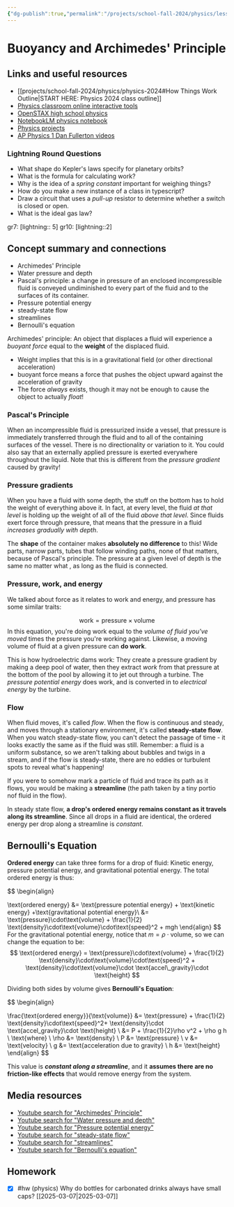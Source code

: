 ```yaml
---
{"dg-publish":true,"permalink":"/projects/school-fall-2024/physics/lessons/buoyancy-and-archimedes/"}
---
```



#  Buoyancy and Archimedes' Principle

## Links and useful resources 

- [[projects/school-fall-2024/physics/physics-2024#How Things Work Outline\|START HERE: Physics 2024 class outline]]
- [Physics classroom online interactive tools](https://www.physicsclassroom.com/Lesson-Plans/Algebra-Based-Physics)
- [OpenSTAX high school physics](https://openstax.org/books/physics/pages/1-introduction)
- [NotebookLM physics notebook](https://notebooklm.google.com/notebook/94fe29f5-cebb-4621-9e03-d20110b7a978)
- [Physics projects](https://www.sciencebuddies.org/science-fair-projects/science-projects/physics/high-school)
- [AP Physics 1 Dan Fullerton videos](https://www.youtube.com/playlist?list=PLd2HWlWc-MsysWuL9ksneEM8cl5bk3bHH)



### Lightning Round Questions

- What shape do Kepler's laws specify for planetary orbits? 
- What is the formula for calculating work? 
- Why is the idea of a *spring constant* important for weighing things? 
- How do you make a new instance of a class in typescript? 
- Draw a circuit that uses a *pull-up* resistor to determine whether a switch is closed or open. 
- What is the ideal gas law? 

gr7: [lightning:: 5]
gr10: [lightning::2]

## Concept summary and connections


- Archimedes' Principle 
- Water pressure and depth 
- Pascal's principle: a change in pressure of an enclosed incompressible fluid is conveyed undiminished to every part of the fluid and to the surfaces of its container. 
- Pressure potential energy 
- steady-state flow 
- streamlines 
- Bernoulli's equation 


Archimedes' principle: An object that displaces a fluid will experience a *buoyant force* equal to the **weight** of the displaced fluid.
- Weight implies that this is in a gravitational field (or other directional acceleration)
- buoyant force means a force that pushes the object upward against the acceleration of gravity
- The force *always* exists, though it may not be enough to cause the object to actually *float*!

### Pascal's Principle

When an incompressible fluid is pressurized inside a vessel, that pressure is immediately transferred through the fluid and to all of the containing surfaces of the vessel. There is no directionality or variation to it. You could also say that an externally applied pressure is exerted everywhere throughout the liquid. Note that this is different from the *pressure gradient* caused by gravity!

### Pressure gradients

When you have a fluid with some depth, the stuff on the bottom has to hold the weight of everything above it. In fact, at every level, the fluid *at that level* is holding up the weight of all of the fluid *above that level*. Since fluids exert force through pressure, that means that the pressure in a fluid *increases gradually with depth*.

The **shape** of the container makes **absolutely no difference** to this! Wide parts, narrow parts, tubes that follow winding paths, none of that matters, because of Pascal's principle. The pressure at a given level of depth is the same no matter what , as long as the fluid is connected.

### Pressure, work, and energy

We talked about force as it relates to work and energy, and pressure has some similar traits:

$$
\text{work} = \text{pressure} \times \text{volume}
$$
In this equation, you're doing work equal to the *volume of fluid you've moved* times the pressure you're working against. Likewise, a moving volume of fluid at a given pressure can **do work**.

This is how hydroelectric dams work: They create a pressure gradient by making a deep pool of water, then they extract *work* from that pressure at the bottom of the pool by allowing it to jet out through a turbine. The *pressure potential energy* does work, and is converted in to *electrical energy* by the turbine.

### Flow

When fluid moves, it's called *flow*. When the flow is continuous and steady, and moves through a stationary environment, it's called **steady-state flow**. When you watch steady-state flow, you can't detect the passage of time - it looks exactly the same as if the fluid was still. Remember: a fluid is a uniform substance, so we aren't talking about bubbles and twigs in a stream, and if the flow is steady-state, there are no eddies or turbulent spots to reveal what's happening!

If you were to somehow mark a particle of fluid and trace its path as it flows, you would be making a **streamline** (the path taken by a tiny portio nof fluid in the flow).

In steady state flow, **a drop's ordered energy remains constant as it travels along its streamline**. Since all drops in a fluid are identical, the ordered energy per drop along a streamline is *constant*.

## Bernoulli's Equation

**Ordered energy** can take three forms for a drop of fluid: Kinetic energy, pressure potential energy, and gravitational potential energy. The total ordered energy is thus:

$$
\begin{align}

\text{ordered energy} &= \text{pressure potential energy} + \text{kinetic energy} +\text{gravitational potential energy}\\
&= \text{pressure}\cdot\text{volume} + \frac{1}{2} \text{density}\cdot\text{volume}\cdot\text{speed}^2 + mgh
\end{align}
$$
For the gravitational potential energy, notice that $m = \rho \cdot \text{volume}$, so we can change the equation to be:
$$
\text{ordered energy} = \text{pressure}\cdot\text{volume} + \frac{1}{2} \text{density}\cdot\text{volume}\cdot\text{speed}^2 + \text{density}\cdot\text{volume}\cdot \text{accel\_gravity}\cdot \text{height} 
$$


Dividing both sides by volume gives **Bernoulli's Equation**:



$$
\begin{align}

\frac{\text{ordered energy}}{\text{volume}} &= \text{pressure} + \frac{1}{2} \text{density}\cdot\text{speed}^2+ \text{density}\cdot \text{accel\_gravity}\cdot \text{height} \\
&= P + \frac{1}{2}\rho v^2 + \rho g h \\
\text{where} \\
\rho &= \text{density} \\ 
P &= \text{pressure} \\
v &= \text{velocity} \\
g &= \text{acceleration due to gravity} \\
h &= \text{height}
\end{align}
$$

This value is ***constant along a streamline***, and it **assumes there are no friction-like effects** that would remove energy from the system.


## Media resources

- [Youtube search for "Archimedes' Principle"](https://www.youtube.com/results?search_query=Archimedes'%20Principle) 
- [Youtube search for "Water pressure and depth"](https://www.youtube.com/results?search_query=Water%20pressure%20and%20depth) 
- [Youtube search for "Pressure potential energy"](https://www.youtube.com/results?search_query=Pressure%20potential%20energy) 
- [Youtube search for "steady-state flow"](https://www.youtube.com/results?search_query=steady-state%20flow) 
- [Youtube search for "streamlines"](https://www.youtube.com/results?search_query=streamlines) 
- [Youtube search for "Bernoulli's equation"](https://www.youtube.com/results?search_query=Bernoulli's%20equation) 

## Homework



- [x] #hw (physics) Why do bottles for carbonated drinks always have small caps? [[2025-03-07\|2025-03-07]]
